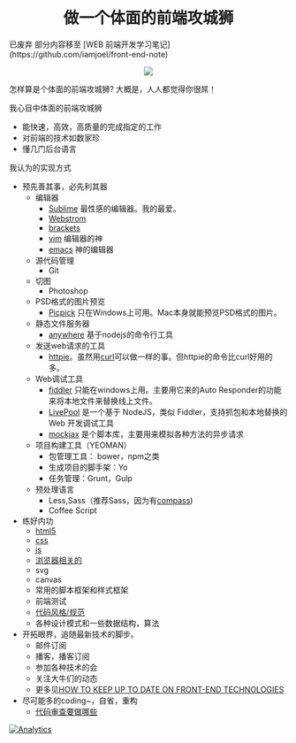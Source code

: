 <h1 align="center">做一个体面的前端攻城狮</h1> 已废弃
部分内容移至 [WEB 前端开发学习笔记](https://github.com/iamjoel/front-end-note)
<p align="center">
<a href="https://gitter.im/iamjoel/be-grace-front-end-developer"><img src="https://badges.gitter.im/Join Chat.svg"></a>
</p>
怎样算是个体面的前端攻城狮?     
大概是，人人都觉得你很屌！

我心目中体面的前端攻城狮
* 能快速，高效，高质量的完成指定的工作
* 对前端的技术如数家珍
* 懂几门后台语言

我认为的实现方式
* 预先善其事，必先利其器
	* 编辑器
		* [Sublime](http://www.sublimetext.com/3) 最性感的编辑器。我的最爱。
		* [Webstrom](https://www.jetbrains.com/webstorm/)
		* [brackets](http://brackets.io/)
		* [vim](http://zh.wikipedia.org/zh/Vim) 编辑器的神
		* [emacs](http://zh.wikipedia.org/zh/Emacs) 神的编辑器
	* 源代码管理
		* Git
	* 切图
		* Photoshop
	* PSD格式的图片预览
		* [Picpick](http://www.picpick.org/en/) 只在Windows上可用。Mac本身就能预览PSD格式的图片。
	* 静态文件服务器
		* [anywhere](https://www.npmjs.org/package/anywhere) 基于nodejs的命令行工具
	* 发送web请求的工具
		* [httpie](https://github.com/jakubroztocil/httpie)。虽然用[curl](http://curl.haxx.se/)可以做一样的事。但httpie的命令比curl好用的多。
	* Web调试工具
		* [fiddler](http://www.telerik.com/fiddler) 只能在windows上用。主要用它来的Auto Responder的功能来将本地文件来替换线上文件。
		* [LivePool](http://rehorn.github.io/livepool/) 是一个基于 NodeJS，类似 Fiddler，支持抓包和本地替换的 Web 开发调试工具
		* [mockjax](https://github.com/jakerella/jquery-mockjax) 是个脚本库，主要用来模拟各种方法的异步请求
	* 项目构建工具（YEOMAN）
		* 包管理工具： bower，npm之类
		* 生成项目的脚手架：Yo
		* 任务管理：Grunt，Gulp
	* 预处理语言
		* Less,Sass（推荐Sass，因为有[compass](http://compass-style.org/))
		* Coffee Script
* 练好内功
	* [html5](learn/html)
	* [css](learn/css)
	* [js](learn/js)
	* [浏览器相关的](learn/browser)
	* svg
	* canvas
	* 常用的脚本框架和样式框架
	* 前端测试
	* [代码风格/规范](coding-style)
	* 各种设计模式和一些数据结构，算法
* 开拓眼界，追随最新技术的脚步。
	* 邮件订阅
	* 播客，播客订阅
	* 参加各种技术的会
	* 关注大牛们的动态
	* 更多见[HOW TO KEEP UP TO DATE ON FRONT-END TECHNOLOGIES](http://uptodate.frontendrescue.org/)
* 尽可能多的coding~，自省，重构
	* [代码审查要做哪些](code-review.md)

[![Analytics](https://ga-beacon.appspot.com/UA-51355680-1/front-end-resource/readme)](https://github.com/igrigorik/ga-beacon)
